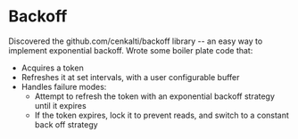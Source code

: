 # Backoff
Discovered the github.com/cenkalti/backoff library -- an easy way to implement exponential backoff. Wrote some boiler plate code that:

 - Acquires a token
 - Refreshes it at set intervals, with a user configurable buffer
 - Handles failure modes:
     - Attempt to refresh the token with an exponential backoff strategy until it expires
     - If the token expires, lock it to prevent reads, and switch to a constant back off strategy
